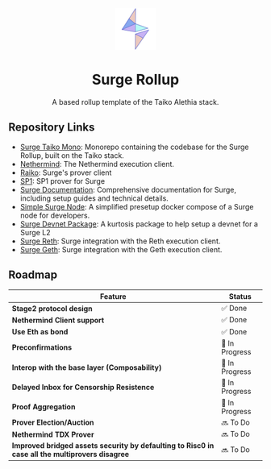 <p align="center">
  <img src="./.github/SurgeLogoOnly.svg" width="80" alt="Logo for Surge" />
</p>

<h1 align="center">
  Surge Rollup
</h1>

<p align="center">
  A based rollup template of the Taiko Alethia stack.
</p>

## Repository Links

- [Surge Taiko Mono](https://github.com/NethermindEth/surge-taiko-mono): Monorepo containing the codebase for the Surge Rollup, built on the Taiko stack.
- [Nethermind](https://github.com/NethermindEth/nethermind): The Nethermind execution client.
- [Raiko](https://github.com/NethermindEth/raiko): Surge's prover client
- [SP1](https://github.com/NethermindEth/sp1): SP1 prover for Surge
- [Surge Documentation](https://github.com/NethermindEth/surge-docs): Comprehensive documentation for Surge, including setup guides and technical details.
- [Simple Surge Node](https://github.com/NethermindEth/simple-surge-node): A simplified presetup docker compose of a Surge node for developers.
- [Surge Devnet Package](https://github.com/NethermindEth/surge-devnet-package): A kurtosis package to help setup a devnet for a Surge L2
- [Surge Reth](https://github.com/NethermindEth/surge-reth): Surge integration with the Reth execution client.
- [Surge Geth](https://github.com/NethermindEth/surge-geth): Surge integration with the Geth execution client.

## Roadmap

| Feature                                                  | Status           |
|----------------------------------------------------------|------------------|
| **Stage2 protocol design**                               | ✅ Done         |
| **Nethermind Client support**                            | ✅ Done         |
| **Use Eth as bond**                                      | ✅ Done         |
| **Preconfirmations**                                     | 🚧 In Progress  |
| **Interop with the base layer (Composability)**          | 🚧 In Progress  |
| **Delayed Inbox for Censorship Resistence**              | 🚧 In Progress  |
| **Proof Aggregation**                                    | 🚧 In Progress  |
| **Prover Election/Auction**                              | 🔜 To Do        |
| **Nethermind TDX Prover**                                | 🔜 To Do        |
| **Improved bridged assets security by defaulting to Risc0 in case all the multiprovers disagree** | 🔜 To Do |
